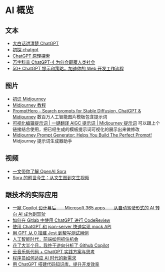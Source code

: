 # AI 概览

## 文本

- [大白话讲清楚 ChatGPT](https://mp.weixin.qq.com/s/tri0OINMaOxYeqSk8iFesg)
- [初探 chatgpt](https://mp.weixin.qq.com/s/nUgoxyLpYOdUzCzyjrs7xw)
- [ChatGPT 原理探索](https://juejin.cn/post/7218048201982787645)
- [万字科普 ChatGPT-4 为何会颠覆人类社会](https://www.modevol.com/episode/clf9d5kni0zo301mm6tkl9t87)
- [50+ ChatGPT 提示和策略，加速你的 Web 开发工作流程](https://mp.weixin.qq.com/s/V1E3OS7Jc19XSTjDAufVkA)

## 图片

- [初识 Midjourney](https://mp.weixin.qq.com/s/Dh8GhqCgQ_PXeN2HAvCpVQ)
- [Midjourney 教程](https://learningprompt.wiki/zh-Hans/docs/midjourney-learning-path)
- [PromptHero - Search prompts for Stable Diffusion, ChatGPT & Midjourney](https://prompthero.com/) 数百万人工智能图片模板包含提示词
- [可视化编辑提示词 | 一键翻译 AIGC 提示词 | Midjourney 提示词](https://moonvy.com/apps/ops/) 可以跟上个链接结合使用，把已经生成的模板提示词可视化的展示出来做修改
- [Midjourney Prompt Generator: Helps You Build The Perfect Prompt!](https://promptfolder.com/midjourney-prompt-helper/) Midjourney 提示词生成器助手

## 视频

- [一文带你了解 OpenAI Sora](https://mp.weixin.qq.com/s/Efk-gP8iuau3crWB2wWizg)
- [Sora 的前世今生：从文生图到文生视频](https://mp.weixin.qq.com/s/dIAUwc33IZMid9gVB5uTJg)

## 跟技术的实际应用

- [一窥 Copilot 设计幕后——Microsoft 365 apps——从自动驾驶形式的 AI 转向 AI 成为副驾驶](https://mp.weixin.qq.com/s/Rx-524dHG4PpjR2h8vRksg)
- [如何在 Gitlab 中使用 ChatGPT 进行 CodeReview](https://mp.weixin.qq.com/s/Dyk1cYg63oOs13f9_gf9ug)
- [使用 ChatGPT 和 json-server 快速实现 mock API](https://mp.weixin.qq.com/s/V_6LsPcImqgMnebF52xlbA)
- [用 GPT 从 0 搭建 Jest 到帮写测试用例](https://mp.weixin.qq.com/s/HzwDs7qE0JJled4Z4KOz6w)
- [人工智能时代，前端如何抓住机会](https://mp.weixin.qq.com/s/YiZGZnP3gpL8585lEZlUmA)
- [花了大半个月，我终于逆向分析了 Github Copilot](https://mp.weixin.qq.com/s/ieS8Ks3NBqh9D0NtsMGMww)
- [云音乐低代码 + ChatGPT 实践方案与思考](https://mp.weixin.qq.com/s/uZdnNtO7icmnw9xgY95Lvw)
- [程序员如何适应 AI 时代的新需求](https://mp.weixin.qq.com/s/_qKk7KDsAGbR-jfvwlZULQ)
- [用 ChatGPT 搭建代码知识库，提升开发效率](https://mp.weixin.qq.com/s/MpF9xBHYjgnCHNkFn1AsOA)
